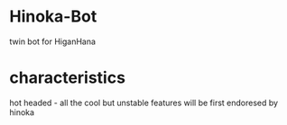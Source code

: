 # Hinoka-Bot
twin bot for HiganHana

# characteristics
hot headed - all the cool but unstable features will be first endoresed by hinoka